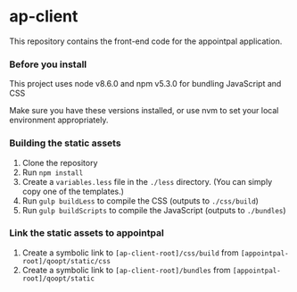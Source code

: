 ap-client
======

This repository contains the front-end code for the appointpal application.

### Before you install

This project uses node v8.6.0 and npm v5.3.0 for bundling JavaScript and CSS

Make sure you have these versions installed, or use nvm to set your local environment appropriately.

### Building the static assets

1. Clone the repository
2. Run `npm install`
3. Create a `variables.less` file in the `./less` directory.  (You can simply copy one of the templates.)
4. Run `gulp buildLess` to compile the CSS (outputs to `./css/build`)
5. Run `gulp buildScripts` to compile the JavaScript (outputs to `./bundles`)

### Link the static assets to appointpal

1. Create a symbolic link to `[ap-client-root]/css/build` from `[appointpal-root]/qoopt/static/css`
2. Create a symbolic link to `[ap-client-root]/bundles` from `[appointpal-root]/qoopt/static`
